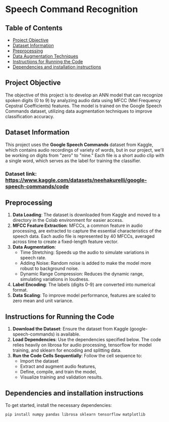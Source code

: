 # Speech Command Recognition

## Table of Contents
- [Project Objective](#project-objective)
- [Dataset Information](#dataset-information)
- [Preprocessing](#preprocessing)
- [Data Augmentation Techniques](#data-augmentation-techniques)
- [Instructions for Running the Code](#Instructions-for-Running-the-Code)
- [Dependencies and installation instructions](#Dependencies-and-installation-instructions)


## Project Objective
The objective of this project is to develop an ANN model that can recognize spoken digits (0 to 9) by analyzing audio data using MFCC (Mel Frequency Cepstral Coefficients) features. The model is trained on the Google Speech Commands dataset, utilizing data augmentation techniques to improve classification accuracy.

## Dataset Information
This project uses the **Google Speech Commands** dataset from Kaggle, which contains audio recordings of variety of words, but in our project, we'll be working on digits from "zero" to "nine." Each file is a short audio clip with a single word, which serves as the label for training the classifier.
### Dataset link: https://www.kaggle.com/datasets/neehakurelli/google-speech-commands/code

## Preprocessing
1. **Data Loading**: The dataset is downloaded from Kaggle and moved to a directory in the Colab environment for easier access.
2. **MFCC Feature Extraction**: MFCCs, a common feature in audio processing, are extracted to capture the essential characteristics of the speech data. Each audio file is represented by 40 MFCCs, averaged across time to create a fixed-length feature vector.
3. **Data Augmentation**:
     - Time Stretching: Speeds up the audio to simulate variations in speech rate.
     - Adding Noise: Random noise is added to make the model more robust to background noise.
     - Dynamic Range Compression: Reduces the dynamic range, simulating variations in loudness.
4. **Label Encoding**: The labels (digits 0-9) are converted into numerical format.
5. **Data Scaling**: To improve model performance, features are scaled to zero mean and unit variance.

## Instructions for Running the Code
1. **Download the Dataset**: Ensure the dataset from Kaggle (google-speech-commands) is available.
2. **Load Dependencies**: Use the dependencies specified below. The code relies heavily on librosa for audio processing, tensorflow for model training, and sklearn for encoding and splitting data.
3. **Run the Code Cells Sequentially**: Follow the cell sequence to:
     - Import the dataset
     - Extract and augment audio features,
     - Define, compile, and train the model,
     - Visualize training and validation results.
       
## Dependencies and installation instructions
To get started, install the necessary dependencies:

```bash
pip install numpy pandas librosa sklearn tensorflow matplotlib
